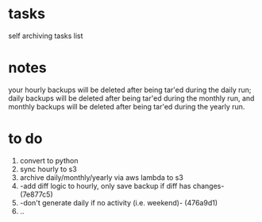 # tasks
self archiving tasks list

# notes
your hourly backups will be deleted after being tar'ed during the daily run; daily backups will be deleted after being tar'ed during the monthly run, and monthly backups will be deleted after being tar'ed during the yearly run.

# to do
1. convert to python
2. sync hourly to s3
3. archive daily/monthly/yearly via aws lambda to s3
4. -add diff logic to hourly, only save backup if diff has changes- (7e877c5)
5. -don't generate daily if no activity (i.e. weekend)- (476a9d1)
6. ..
